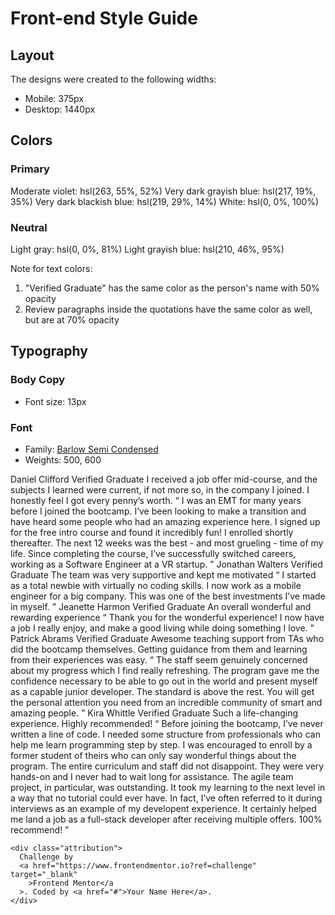 # Front-end Style Guide

## Layout

The designs were created to the following widths:

- Mobile: 375px
- Desktop: 1440px

## Colors

### Primary

Moderate violet: hsl(263, 55%, 52%)
Very dark grayish blue: hsl(217, 19%, 35%)
Very dark blackish blue: hsl(219, 29%, 14%)
White: hsl(0, 0%, 100%)

### Neutral

Light gray: hsl(0, 0%, 81%)
Light grayish blue: hsl(210, 46%, 95%)

Note for text colors:

1. "Verified Graduate" has the same color as the person's name with 50% opacity
2. Review paragraphs inside the quotations have the same color as well, but are at 70% opacity

## Typography

### Body Copy

- Font size: 13px

### Font

- Family: [Barlow Semi Condensed](https://fonts.google.com/specimen/Barlow+Semi+Condensed)
- Weights: 500, 600

Daniel Clifford Verified Graduate I received a job offer mid-course, and the
subjects I learned were current, if not more so, in the company I joined. I
honestly feel I got every penny’s worth. “ I was an EMT for many years
before I joined the bootcamp. I’ve been looking to make a transition and
have heard some people who had an amazing experience here. I signed up for
the free intro course and found it incredibly fun! I enrolled shortly
thereafter. The next 12 weeks was the best - and most grueling - time of my
life. Since completing the course, I’ve successfully switched careers,
working as a Software Engineer at a VR startup. ” Jonathan Walters Verified
Graduate The team was very supportive and kept me motivated “ I started as a
total newbie with virtually no coding skills. I now work as a mobile
engineer for a big company. This was one of the best investments I’ve made
in myself. ” Jeanette Harmon Verified Graduate An overall wonderful and
rewarding experience “ Thank you for the wonderful experience! I now have a
job I really enjoy, and make a good living while doing something I love. ”
Patrick Abrams Verified Graduate Awesome teaching support from TAs who did
the bootcamp themselves. Getting guidance from them and learning from their
experiences was easy. “ The staff seem genuinely concerned about my progress
which I find really refreshing. The program gave me the confidence necessary
to be able to go out in the world and present myself as a capable junior
developer. The standard is above the rest. You will get the personal
attention you need from an incredible community of smart and amazing people.
” Kira Whittle Verified Graduate Such a life-changing experience. Highly
recommended! “ Before joining the bootcamp, I’ve never written a line of
code. I needed some structure from professionals who can help me learn
programming step by step. I was encouraged to enroll by a former student of
theirs who can only say wonderful things about the program. The entire
curriculum and staff did not disappoint. They were very hands-on and I never
had to wait long for assistance. The agile team project, in particular, was
outstanding. It took my learning to the next level in a way that no tutorial
could ever have. In fact, I’ve often referred to it during interviews as an
example of my developent experience. It certainly helped me land a job as a
full-stack developer after receiving multiple offers. 100% recommend! ”

    <div class="attribution">
      Challenge by
      <a href="https://www.frontendmentor.io?ref=challenge" target="_blank"
        >Frontend Mentor</a
      >. Coded by <a href="#">Your Name Here</a>.
    </div>
